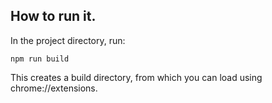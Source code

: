 ## How to run it.

In the project directory, run:

`npm run build`

This creates a build directory, from which you can load using chrome://extensions. 



